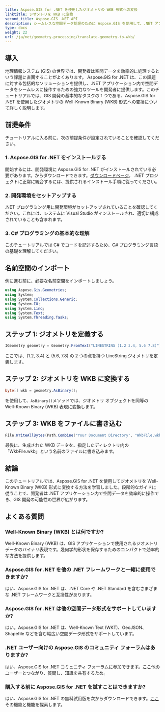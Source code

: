 ```yaml
---
title: Aspose.GIS for .NET を使用したジオメトリの WKB 形式への変換
linktitle: ジオメトリを WKB に変換
second_title: Aspose.GIS .NET API
description: シームレスな空間データ処理のために Aspose.GIS を使用して、.NET アプリケーションでジオメトリを Well-Known Binary (WKB) 形式に変換する方法を学びます。
type: docs
weight: 22
url: /ja/net/geometry-processing/translate-geometry-to-wkb/
---
```

## 導入
地理情報システム (GIS) の世界では、開発者は空間データを効率的に処理するという課題に直面することがよくあります。 Aspose.GIS for .NET は、この課題に対する包括的なソリューションを提供し、.NET アプリケーション内で空間データをシームレスに操作するための強力なツールを開発者に提供します。このチュートリアルでは、GIS 開発の基本的なタスクの 1 つである、Aspose.GIS for .NET を使用したジオメトリの Well-Known Binary (WKB) 形式への変換について詳しく説明します。
## 前提条件
チュートリアルに入る前に、次の前提条件が設定されていることを確認してください。
### 1. Aspose.GIS for .NET をインストールする
開始するには、開発環境に Aspose.GIS for .NET がインストールされている必要があります。からダウンロードできます。[ダウンロードページ](https://releases.aspose.com/gis/net/)。 .NET プロジェクトに正常に統合するには、提供されるインストール手順に従ってください。
### 2. 開発環境をセットアップする
.NET プログラミング用に開発環境がセットアップされていることを確認してください。これには、システムに Visual Studio がインストールされ、適切に構成されていることも含まれます。
### 3. C# プログラミングの基本的な理解
このチュートリアルでは C# でコードを記述するため、C# プログラミング言語の基礎を理解してください。

## 名前空間のインポート
例に進む前に、必要な名前空間をインポートしましょう。
```csharp
using Aspose.Gis.Geometries;
using System;
using System.Collections.Generic;
using System.IO;
using System.Linq;
using System.Text;
using System.Threading.Tasks;
```
## ステップ 1: ジオメトリを定義する
```csharp
IGeometry geometry = Geometry.FromText("LINESTRING (1.2 3.4, 5.6 7.8)");
```
ここでは、(1.2, 3.4) と (5.6, 7.8) の 2 つの点を持つ LineString ジオメトリを定義します。
## ステップ 2: ジオメトリを WKB に変換する
```csharp
byte[] wkb = geometry.AsBinary();
```
を使用して、`AsBinary()`メソッドでは、ジオメトリ オブジェクトを同等の Well-Known Binary (WKB) 表現に変換します。
## ステップ 3: WKB をファイルに書き込む
```csharp
File.WriteAllBytes(Path.Combine("Your Document Directory", "WkbFile.wkb"), wkb);
```
最後に、生成された WKB データを、指定したディレクトリ内の「WkbFile.wkb」という名前のファイルに書き込みます。

## 結論
このチュートリアルでは、Aspose.GIS for .NET を使用してジオメトリを Well-Known Binary (WKB) 形式に変換する方法を学習しました。段階的なガイドに従うことで、開発者は .NET アプリケーション内で空間データを効率的に操作でき、GIS 開発の可能性の世界が広がります。
## よくある質問
### Well-Known Binary (WKB) とは何ですか?
Well-Known Binary (WKB) は、GIS アプリケーションで使用されるジオメトリ データのバイナリ表現です。幾何学的形状を保存するためのコンパクトで効率的な方法を提供します。
### Aspose.GIS for .NET を他の .NET フレームワークと一緒に使用できますか?
はい、Aspose.GIS for .NET は、.NET Core や .NET Standard を含むさまざまな .NET フレームワークと互換性があります。
### Aspose.GIS for .NET は他の空間データ形式をサポートしていますか?
はい。Aspose.GIS for .NET は、Well-Known Text (WKT)、GeoJSON、Shapefile などを含む幅広い空間データ形式をサポートしています。
### .NET ユーザー向けの Aspose.GIS のコミュニティ フォーラムはありますか?
はい、Aspose.GIS for .NET コミュニティ フォーラムに参加できます。[ここ](https://forum.aspose.com/c/gis/33)他のユーザーとつながり、質問し、知識を共有するため。
### 購入する前に Aspose.GIS for .NET を試すことはできますか?
はい、Aspose.GIS for .NET の無料試用版を次からダウンロードできます。[ここ](https://releases.aspose.com/)その機能と機能を探索します。